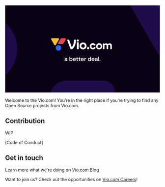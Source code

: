 ![Open Source at Vio.com](https://github.com/viodotcom/.github/blob/main/images/vio-logo.png)

Welcome to the Vio.com! You’re in the right place if you’re trying to find any Open Source projects from Vio.com.

## Contribution

WIP

[Code of Conduct]

## Get in touch

Learn more what we're doing on [Vio.com Blog](https://www.vio.com/blog)

Want to join us? Check out the opportunities on [Vio.com Careers](https://www.vio.com/careers)!
